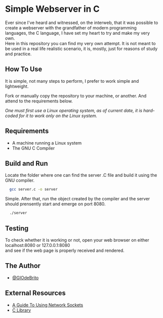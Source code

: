 # Simple Webserver in C

Ever since I've heard and witnessed, on the interweb, that it was possible to create a webserver with the grandfather of modern programming languages, the C language, I have set my heart to try and make my very own.<br>
Here in this repository you can find my very own attempt. It is not meant to be used in a real life realistic scenario, it is, mostly, just for reasons of study and practice.

## How To Use
It is simple, not many steps to perform, I prefer to work simple and lightweight.

Fork or manually copy the repository to your machine, or another. And attend to the requirements below.

<i>One must first use a Linux operating system, as of current date, it is hard-coded for it to work only on the Linux system.</i>

## Requirements
- A machine running a Linux system
- The GNU C Compiler

## Build and Run 

Locate the folder where one can find the server .C file and build it using the GNU compiler.

```bash
  gcc server.c -o server
```

Simple. After that, run the object created by the compiler and the server should prensently start and emerge on port 8080.

```bash
  ./server
```

## Testing
To check whether it is working or not, open your web browser on either localhost:8080 or 127.0.0.1:8080<br>
and see if the web page is properly received and rendered.


## The Author
- [@GIOdeBrito](https://github.com/GIOdeBrito)


## External Resources

 - [A Guide To Using Network Sockets](https://www.gta.ufrj.br/ensino/eel878/sockets/)
 - [C Library](https://www.tutorialspoint.com/c_standard_library/stdio_h.htm)


